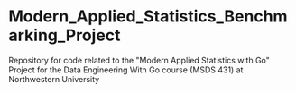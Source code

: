 # Modern_Applied_Statistics_Benchmarking_Project
Repository for code related to the "Modern Applied Statistics with Go" Project for the Data Engineering With Go course (MSDS 431) at Northwestern University
